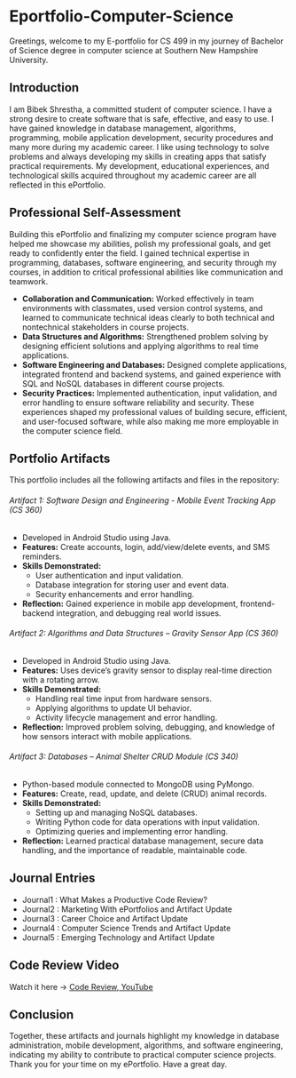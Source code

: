 # **Eportfolio-Computer-Science**

Greetings, welcome to my E-portfolio for CS 499 in my journey of Bachelor of Science degree in computer science at Southern New Hampshire University.  

## **Introduction**
I am Bibek Shrestha, a committed student of computer science. I have a strong desire to create software that is safe, effective, and easy to use. I have gained knowledge in database management, algorithms, programming, mobile application development, security procedures and many more during my academic career. I like using technology to solve problems and always developing my skills in creating apps that satisfy practical requirements. My development, educational experiences, and technological skills acquired throughout my academic career are all reflected in this ePortfolio.

## **Professional Self-Assessment**
Building this ePortfolio and finalizing my computer science program have helped me showcase my abilities, polish my professional goals, and get ready to confidently enter the field. I gained technical expertise in programming, databases, software engineering, and security through my courses, in addition to critical professional abilities like communication and teamwork.
- **Collaboration and Communication:** Worked effectively in team environments with classmates, used version control systems, and learned to communicate technical ideas clearly to both technical and nontechnical stakeholders in course projects.
- **Data Structures and Algorithms:** Strengthened problem solving by designing efficient solutions and applying algorithms to real time applications.
- **Software Engineering and Databases:** Designed complete applications, integrated frontend and backend systems, and gained experience with SQL and NoSQL databases in different course projects.
- **Security Practices:** Implemented authentication, input validation, and error handling to ensure software reliability and security.
These experiences shaped my professional values of building secure, efficient, and user-focused software, while also making me more employable in the computer science field.

## **Portfolio Artifacts**
This portfolio includes all the following artifacts and files in the repository:

###### Artifact 1: Software Design and Engineering - *Mobile Event Tracking App (CS 360)*
- Developed in Android Studio using Java.
- **Features:** Create accounts, login, add/view/delete events, and SMS reminders.
- **Skills Demonstrated:**
    * User authentication and input validation.
    * Database integration for storing user and event data.
    * Security enhancements and error handling.
- **Reflection:** Gained experience in mobile app development, frontend-backend integration, and debugging real world issues.
 
###### Artifact 2: Algorithms and Data Structures – *Gravity Sensor App (CS 360)*
- Developed in Android Studio using Java.
- **Features:** Uses device’s gravity sensor to display real-time direction with a rotating arrow.
- **Skills Demonstrated:**
    * Handling real time input from hardware sensors.
    * Applying algorithms to update UI behavior.
    * Activity lifecycle management and error handling.
- **Reflection:** Improved problem solving, debugging, and knowledge of how sensors interact with mobile applications.
 
###### Artifact 3: Databases – *Animal Shelter CRUD Module (CS 340)*
- Python-based module connected to MongoDB using PyMongo.
- **Features:** Create, read, update, and delete (CRUD) animal records.
- **Skills Demonstrated:**
    * Setting up and managing NoSQL databases.
    * Writing Python code for data operations with input validation.
    * Optimizing queries and implementing error handling.
- **Reflection:** Learned practical database management, secure data handling, and the importance of readable, maintainable code.

## **Journal Entries**
- Journal1 : What Makes a Productive Code Review?
- Journal2 : Marketing With ePortfolios and Artifact Update
- Journal3 : Career Choice and Artifact Update
- Journal4 : Computer Science Trends and Artifact Update
- Journal5 : Emerging Technology and Artifact Update

## **Code Review Video**
Watch it here -> [Code Review, YouTube](https://youtu.be/Qx9XbfNZob4)

## **Conclusion**
Together, these artifacts and journals highlight my knowledge in database administration, mobile development, algorithms, and software engineering, indicating my ability to contribute to practical computer science projects. Thank you for your time on my ePortfolio. Have a great day.
